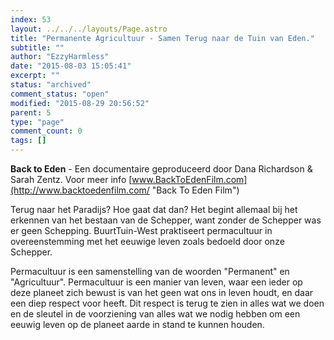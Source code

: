 ```yaml
---
index: 53
layout: ../../../layouts/Page.astro
title: "Permanente Agricultuur - Samen Terug naar de Tuin van Eden."
subtitle: ""
author: "EzzyHarmless"
date: "2015-08-03 15:05:41"
excerpt: ""
status: "archived"
comment_status: "open"
modified: "2015-08-29 20:56:52"
parent: 5
type: "page"
comment_count: 0
tags: []
---
```


**Back to Eden** - Een documentaire geproduceerd door Dana Richardson & Sarah Zentz. Voor meer info [www.BackToEdenFilm.com](http://www.backtoedenfilm.com/ "Back To Eden Film")

Terug naar het Paradijs? Hoe gaat dat dan? Het begint allemaal bij het erkennen van het bestaan van de Schepper, want zonder de Schepper was er geen Schepping. BuurtTuin-West praktiseert permacultuur in overeenstemming met het eeuwige leven zoals bedoeld door onze Schepper.

Permacultuur is een samenstelling van de woorden "Permanent" en "Agricultuur". Permacultuur is een manier van leven, waar een ieder op deze planeet zich bewust is van het geen wat ons in leven houdt, en daar een diep respect voor heeft. Dit respect is terug te zien in alles wat we doen en de sleutel in de voorziening van alles wat we nodig hebben om een eeuwig leven op de planeet aarde in stand te kunnen houden.